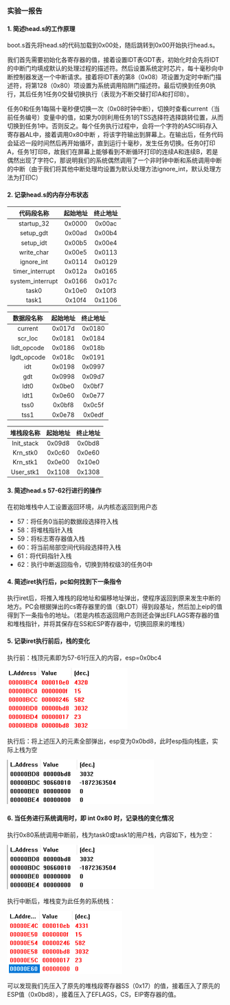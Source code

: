 ### 实验一报告

#### 1. 简述head.s的工作原理

boot.s首先将head.s的代码加载到0x00处，随后跳转到0x00开始执行head.s。

我们首先需要初始化各寄存器的值，接着设置IDT表GDT表，初始化时会先将IDT的中断门均填成默认的处理过程的描述符。然后设置系统定时芯片，每十毫秒向中断控制器发送一个中断请求。接着将IDT表的第8（0x08）项设置为定时中断门描述符，将第128（0x80）项设置为系统调用陷阱门描述符。最后切换到任务0执行，其后任务1任务0交替切换执行（表现为不断交替打印A和打印B）。

任务0和任务1每隔十毫秒便切换一次（0x08时钟中断），切换时查看current（当前任务编号）变量中的值，如果为0则利用任务1的TSS选择符选择跳转位置，从而切换到任务1中。否则反之。每个任务执行过程中，会将一个字符的ASCII码存入寄存器AL中，接着调用0x80中断
，将该字符输出到屏幕上。在输出后，任务代码会延迟一段时间然后再开始循环，直到运行十毫秒，发生任务切换。任务0打印A，任务1打印B，故我们在屏幕上能够看到不断循环打印的连续A和连续B，若是偶然出现了字符C，那说明我们的系统偶然调用了一个非时钟中断和系统调用中断的中断（由于我们将其他中断处理均设置为默认处理方法ignore_int，默认处理方法为打印C）

#### 2. 记录head.s的内存分布状态

| 代码段名称 |  起始地址 |  终止地址  |
|:----------:|:-------------:|:-------:|
| startup_32 |  0x0000 | 0x00ac |
| setup_gdt |  0x00ad|0x00b4|
| setup_idt | 0x00b5 |0x00e4|
| write_char | 0x00e5 | 0x0113 |
| ignore_int | 0x0114 | 0x0129 |
| timer_interrupt | 0x012a | 0x0165 |
| system_interrupt | 0x0166 | 0x017c |
| task0 | 0x10e0 | 0x10f3 |
| task1 | 0x10f4 | 0x1106 |

| 数据段名称 |  起始地址 |  终止地址  |
|:--------:|:-----------:|:-------:|
| current | 0x017d | 0x0180 |
| scr_loc | 0x0181 | 0x0184|
| lidt_opcode | 0x0186 | 0x018b |
| lgdt_opcode | 0x018c | 0x0191 |
| idt | 0x0198 | 0x0997 |
| gdt | 0x0998 | 0x09d7 |
| ldt0 | 0x0be0 | 0x0bf7 |
| ldt1 | 0x0e60 | 0x0e77 |
| tss0 | 0x0bf8 | 0x0c5f |
| tss1 | 0x0e78 | 0x0edf |

|堆栈段名称|起始地址|终止地址|
|:--:|:--:|:--:|
| Init_stack | 0x09d8 | 0x0bd8 |
| Krn_stk0 | 0x0c60 | 0x0e60 |
| Krn_stk1 | 0x0e00 | 0x10e0|
| User_stk1 | 0x1108 | 0x1308 |

#### 3. 简述head.s 57-62行进行的操作

在初始堆栈中人工设置返回环境，从内核态返回到用户态

- 57：将任务0当前的数据段选择符入栈
- 58：将堆栈指针入栈
- 59：将标志寄存器值入栈
- 60：将当前局部空间代码段选择符入栈
- 61：将代码指针入栈
- 62：执行中断返回指令，切换到特权级3的任务0中

#### 4. 简述iret执行后，pc如何找到下一条指令

执行iret后，将推入堆栈的段地址和偏移地址弹出，使程序返回到原来发生中断的地方。PC会根据弹出的cs寄存器里的值（查LDT）得到段基址，然后加上eip的值得到下一条指令的地址。（若是内核态返回用户态则还会弹出EFLAGS寄存器的值和堆栈指针，并将其保存在SS和ESP寄存器中，切换回原来的堆栈）

#### 5. 记录iret执行前后，栈的变化

执行前：栈顶元素即为57-61行压入的内容，esp=0x0bc4

![](./images/1.png)

执行后：将上述压入的元素全部弹出，esp变为0x0bd8，此时esp指向栈底，实际上栈为空

![](./images/2.png)

#### 6. 当任务进行系统调用时，即 int 0x80 时，记录栈的变化情况

执行0x80系统调用中断前，栈为task0或task1的用户栈，内容如下，栈为空：

![](./images/2.png)

执行中断后，堆栈变为此任务的系统栈：

![](./images/3.png)

可以发现我们先压入了原先的堆栈段寄存器SS（0x17）的值，接着压入了原先的ESP值（0x0bd8），接着压入了EFLAGS，CS，EIP寄存器的值。